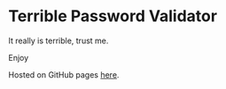 # Terrible Password Validator
It really is terrible, trust me.

Enjoy

Hosted on GitHub pages [here](https://randomman552.github.io/Terrible-Password-Validator/).
